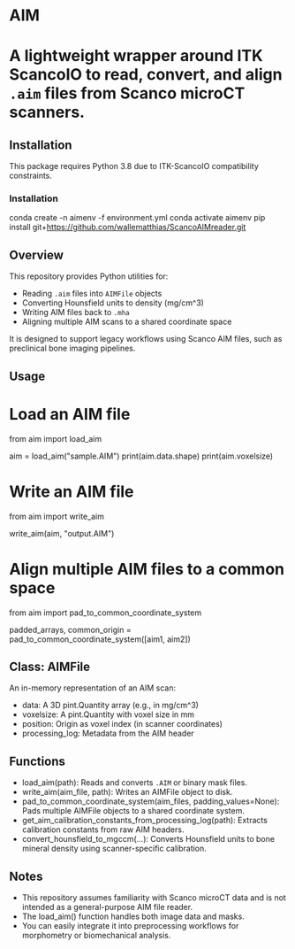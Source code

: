 # AIM

# A lightweight wrapper around ITK ScancoIO to read, convert, and align `.aim` files from Scanco microCT scanners.

## Installation

This package requires Python 3.8 due to ITK-ScancoIO compatibility constraints.

### Installation

conda create -n aimenv  -f environment.yml
conda activate aimenv
pip install git+https://github.com/wallematthias/ScancoAIMreader.git


## Overview

This repository provides Python utilities for:

- Reading `.aim` files into `AIMFile` objects
- Converting Hounsfield units to density (mg/cm^3)
- Writing AIM files back to `.mha`
- Aligning multiple AIM scans to a shared coordinate space

It is designed to support legacy workflows using Scanco AIM files, such as preclinical bone imaging pipelines.

## Usage

# Load an AIM file
from aim import load_aim

aim = load_aim("sample.AIM")
print(aim.data.shape)
print(aim.voxelsize)

# Write an AIM file
from aim import write_aim

write_aim(aim, "output.AIM")

# Align multiple AIM files to a common space
from aim import pad_to_common_coordinate_system

padded_arrays, common_origin = pad_to_common_coordinate_system([aim1, aim2])

## Class: AIMFile

An in-memory representation of an AIM scan:

- data: A 3D pint.Quantity array (e.g., in mg/cm^3)
- voxelsize: A pint.Quantity with voxel size in mm
- position: Origin as voxel index (in scanner coordinates)
- processing_log: Metadata from the AIM header

## Functions

- load_aim(path): Reads and converts `.AIM` or binary mask files.
- write_aim(aim_file, path): Writes an AIMFile object to disk.
- pad_to_common_coordinate_system(aim_files, padding_values=None): Pads multiple AIMFile objects to a shared coordinate system.
- get_aim_calibration_constants_from_processing_log(path): Extracts calibration constants from raw AIM headers.
- convert_hounsfield_to_mgccm(...): Converts Hounsfield units to bone mineral density using scanner-specific calibration.

## Notes

- This repository assumes familiarity with Scanco microCT data and is not intended as a general-purpose AIM file reader.
- The load_aim() function handles both image data and masks.
- You can easily integrate it into preprocessing workflows for morphometry or biomechanical analysis.